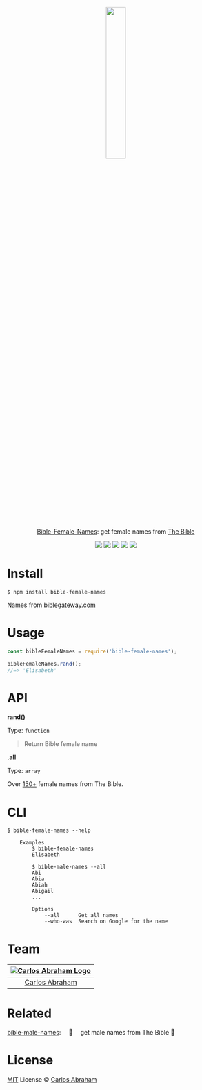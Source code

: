 
<p align="center">
	<a href="https://www.npmjs.com/package/bible-female-names"><img src="https://cdn.abraham.gq/projects/bible-female-names/esther.png" width="30%" height="30%"></a>
	<br>
	<br>
	<br>
	<a href="https://www.npmjs.com/package/bible-male-names">Bible-Female-Names</a>: get female names from <a href="https://www.google.com/search?q=The+Bible">The Bible</a>
</p>

<p align="center">
	<a href="https://travis-ci.org/abranhe/bible-female-names"><img src="https://img.shields.io/travis/abranhe/bible-female-names.svg?logo=travis" /></a>
	<a href="https://github.com/abranhe"><img src="https://abranhe.com/badge.svg"></a>
	<a href="https://cash.me/$abranhe"><img src="https://cdn.abraham.gq/badges/cash-me.svg"></a>
	<a href="https://www.patreon.com/abranhe"><img src="https://cdn.abraham.gq/badges/patreon.svg" /></a>
	<a href="https://github.com/abranhe/bible-female-names/blob/master/LICENSE"><img src="https://img.shields.io/github/license/abranhe/bible-female-names.svg" /></a>
</p>

# Install

```
$ npm install bible-female-names
```

Names from [biblegateway.com](https://www.biblegateway.com/resources/all-men-bible/Alphabetical-Order-All-Men)

# Usage

```js
const bibleFemaleNames = require('bible-female-names');

bibleFemaleNames.rand();
//=> 'Elisabeth'
```

# API

**rand()**

Type: `function`

> Return Bible female name

**.all**

Type: `array`

Over [150+](https://github.com/abranhe/bible-female-names/blob/master/bible-female-names.json) female names from The Bible.

# CLI

```
$ bible-female-names --help

	Examples
		$ bible-female-names
		Elisabeth

		$ bible-male-names --all
		Abi
		Abia
		Abiah
		Abigail
		...

		Options
			--all      Get all names
			--who-was  Search on Google for the name
```

# Team

|[![Carlos Abraham Logo](https://avatars3.githubusercontent.com/u/21347264?s=50&v=4)](https://19cah.com)|
| :-: |
| [Carlos Abraham](https://github.com/abranhe) |

# Related

[bible-male-names](https://github.com/abranhe/bible-male-names):  📖  get male names from The Bible 👕


# License

[MIT](https://github.com/abranhe/bible-female-names/blob/master/LICENSE) License © [Carlos Abraham](https://github.com/abranhe/)
